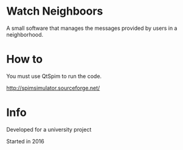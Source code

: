 # Watch Neighboors

A small software that manages the messages provided by users in a neighborhood.

# How to

You must use QtSpim to run the code.

http://spimsimulator.sourceforge.net/

# Info

Developed for a university project

Started in 2016


